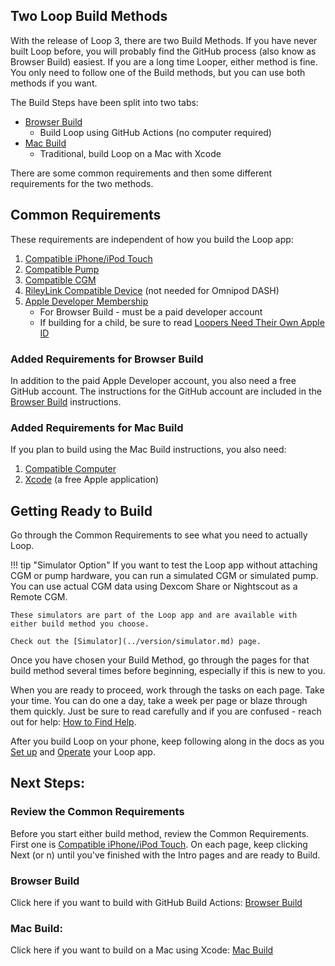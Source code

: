 ## Two Loop Build Methods

With the release of Loop 3, there are two Build Methods. If you have never built Loop before, you will probably find the GitHub process (also know as Browser Build) easiest. If you are a long time Looper, either method is fine. You only need to follow one of the Build methods, but you can use both methods if you want.

The Build Steps have been split into two tabs:

* [Browser Build](../gh-actions/gh-overview.md)
    * Build Loop using GitHub Actions (no computer required)
* [Mac Build](../build/overview.md)
    * Traditional, build Loop on a Mac with Xcode

There are some common requirements and then some different requirements for the two methods.

## Common Requirements

These requirements are independent of how you build the Loop app:

1. [Compatible iPhone/iPod Touch](../build/step2.md)
1. [Compatible Pump](../build/step3.md)
1. [Compatible CGM](../build/step4.md)
1. [RileyLink Compatible Device](../build/step5.md) (not needed for Omnipod DASH)
1. [Apple Developer Membership](../build/step6.md)
    * For Browser Build - must be a paid developer account
    * If building for a child, be sure to read [Loopers Need Their Own Apple ID](../build/step6.md#loopers-need-their-own-apple-id)

### Added Requirements for Browser Build

In addition to the paid Apple Developer account, you also need a free GitHub account. The instructions for the GitHub account are included in the [Browser Build](../gh-actions/gh-overview.md) instructions.

### Added Requirements for Mac Build

If you plan to build using the Mac Build instructions, you also need:

1. [Compatible Computer](../build/step1.md#macos)
1. [Xcode](../build/step8.md) (a free Apple application)


## Getting Ready to Build

Go through the Common Requirements to see what you need to actually Loop.

!!! tip "Simulator Option"
    If you want to test the Loop app without attaching CGM or pump hardware, you can run a simulated CGM or simulated pump. You can use actual CGM data using Dexcom Share or Nightscout as a Remote CGM.

    These simulators are part of the Loop app and are available with either build method you choose.
    
    Check out the [Simulator](../version/simulator.md) page.

Once you have chosen your Build Method, go through the pages for that build method several times before beginning, especially if this is new to you.

When you are ready to proceed, work through the tasks on each page. Take your time. You can do one a day, take a week per page or blaze through them quickly.  Just be sure to read carefully and if you are confused - reach out for help: [How to Find Help](../intro/loopdocs-how-to.md#how-to-find-help).

After you build Loop on your phone, keep following along in the docs as you [Set up](../loop-3/loop-3-overview.md) and [Operate](../operation/loop/open-loop.md) your Loop app.

## Next Steps:

### Review the Common Requirements

Before you start either build method, review the Common Requirements. First one is [Compatible iPhone/iPod Touch](../build/step2.md). On each page, keep clicking Next (or n) until you've finished with the Intro pages and are ready to Build.

### Browser Build

Click here if you want to build with GitHub Build Actions: [Browser Build](../gh-actions/gh-overview.md)

### Mac Build:

Click here if you want to build on a Mac using Xcode: [Mac Build](../build/overview.md)
